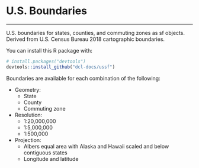 # U.S. Boundaries

-----------------

U.S. boundaries for states, counties, and commuting zones as sf objects. Derived from U.S. Census Bureau 2018 cartographic boundaries.

You can install this R package with:

``` r
# install.packages("devtools")
devtools::install_github("dcl-docs/ussf")
```

Boundaries are available for each combination of the following:

* Geometry:
  * State
  * County
  * Commuting zone
* Resolution:
  * 1:20,000,000
  * 1:5,000,000
  * 1:500,000
* Projection:
  * Albers equal area with Alaska and Hawaii scaled and below contiguous states
  * Longitude and latitude
